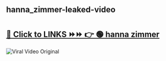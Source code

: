 
 ## hanna_zimmer-leaked-video 

# <h2><a href="https://clipsfans.com/hanna_zimmer&ref=git">🔗 Click to LINKS ⏩⏩ 👉 🟢 hanna zimmer </a></h2>

<a href="https://clipsfans.com/hanna_zimmer&ref=git" rel="nofollow" data-target="animated-image.originalLink"><img src="https://i.ibb.co.com/xMMVF88/686577567.gif" alt="Viral Video Original" style="max-width: 100%; display: inline-block;" data-target="animated-image.originalImage"></a>
